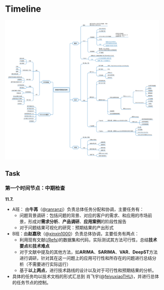 # Timeline

![TaskMap(By @[ranranzi](https://github.com/orgs/BigDataSystemTHU2018/people/ranranzi))](https://github.com/BigDataSystemTHU2018/Project-Unicom/blob/master/Media/Pics/taskmap.png)

## Task

### 第一个时间节点：中期检查

**11.7.**

+ A班： 由**牛苒**（@[ranranzi](https://github.com/orgs/BigDataSystemTHU2018/people/ranranzi)）负责总体任务分配和协调，主要任务有：
  + 问题背景调研：包括问题的背景、对应的客户的需求、和应用的市场前景，形成对**需求分析**、**产品调研**、**应用案例**的阶段性报告
  + 对于问题结果可视化的研究：预期结果的产出形式
+ B班：由**赵嘉欣**（@[xinxin1000](https://github.com/orgs/BigDataSystemTHU2018/people/xinxin1000)）负责总体协调，主要任务有两点：
  + 利用现有文献([/Refs](https://github.com/BigDataSystemTHU2018/Project-Unicom/tree/master/Refs))的数据集和代码，实际测试其方法可行性，总结**技术要点**和**技术难点**
  + 对于文献中提及的其他方法，如**ARIMA**、**SARIMA**、**VAR**、**DeepST**方法进行调研，针对其在这一问题上的应用可行性和所存在的问题进行总结分析（不需要进行实际运行）
  + 基于**以上两点**，进行技术路线的设计以及对于可行性和预期结果的分析。
+ 具体的任务均以技术文档的形式汇总到 肖飞宇(@[feiyuxiaoTHU](https://github.com/feiyuxiaoThu))，并进行总体的任务节点的控制。